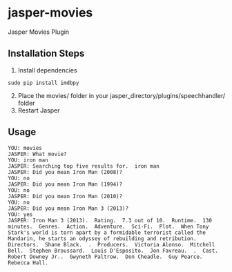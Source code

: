 jasper-movies
=============

Jasper Movies Plugin

## Installation Steps

1. Install dependencies
```
sudo pip install imdbpy
```
2. Place the movies/ folder in your jasper_directory/plugins/speechhandler/ folder
3. Restart Jasper

## Usage
```
YOU: movies
JASPER: What movie?
YOU: iron man
JASPER: Searching top five results for.  iron man
JASPER: Did you mean Iron Man (2008)?
YOU: no
JASPER: Did you mean Iron Man (1994)?
YOU: no
JASPER: Did you mean Iron Man (2010)?
YOU: no
JASPER: Did you mean Iron Man 3 (2013)?
YOU: yes
JASPER: Iron Man 3 (2013).  Rating.  7.3 out of 10.  Runtime.  130 minutes.  Genres.  Action.  Adventure.  Sci-Fi.  Plot.  When Tony Stark's world is torn apart by a formidable terrorist called the Mandarin, he starts an odyssey of rebuilding and retribution.  Directors.  Shane Black.  .  Producers.  Victoria Alonso.  Mitchell Bell.  Stephen Broussard.  Louis D'Esposito.  Jon Favreau.  .  Cast.  Robert Downey Jr..  Gwyneth Paltrow.  Don Cheadle.  Guy Pearce.  Rebecca Hall.
```
